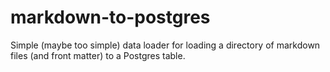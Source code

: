 # markdown-to-postgres
Simple (maybe too simple) data loader for loading a directory of markdown files (and front matter) to a Postgres table.
